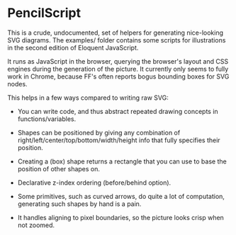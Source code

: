 # PencilScript

This is a crude, undocumented, set of helpers for generating
nice-looking SVG diagrams. The examples/ folder contains some scripts
for illustrations in the second edition of Eloquent JavaScript.

It runs as JavaScript in the browser, querying the browser's layout
and CSS engines during the generation of the picture. It currently
only seems to fully work in Chrome, because FF's often reports bogus
bounding boxes for SVG nodes.

This helps in a few ways compared to writing raw SVG:

 - You can write code, and thus abstract repeated drawing concepts in
   functions/variables.

 - Shapes can be positioned by giving any combination of
   right/left/center/top/bottom/width/height info that fully specifies
   their position.
   
 - Creating a (box) shape returns a rectangle that you can use to base
   the position of other shapes on.
   
 - Declarative z-index ordering (before/behind option).
 
 - Some primitives, such as curved arrows, do quite a lot of
   computation, generating such shapes by hand is a pain.

 - It handles aligning to pixel boundaries, so the picture looks crisp
   when not zoomed.
